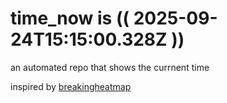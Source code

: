 # time_now is (( 2025-09-24T15:15:00.328Z ))

an automated repo that shows the currnent time

inspired by [breakingheatmap](https://github.com/breakingheatmap/breakingheatmap)